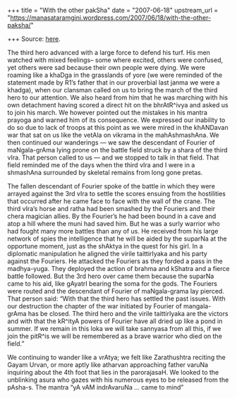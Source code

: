 +++
title = "With the other pakSha"
date = "2007-06-18"
upstream_url = "https://manasataramgini.wordpress.com/2007/06/18/with-the-other-paksha/"

+++
Source: [here](https://manasataramgini.wordpress.com/2007/06/18/with-the-other-paksha/).

The third hero advanced with a large force to defend his turf. His men watched with mixed feelings– some where excited, others were confused, yet others were sad because their own people were dying. We were roaming like a khaDga in the grasslands of yore (we were reminded of the statement made by R1’s father that in our proverbial last janma we were a khadga), when our clansman called on us to bring the march of the third hero to our attention. We also heard from him that he was marching with his own detachment having scored a direct hit on the bhrAtR^ivya and asked us to join his march. We however pointed out the mistakes in his mantra prayoga and warned him of its consequence. We expressed our inability to do so due to lack of troops at this point as we were mired in the khANDavan war that sat on us like the vetAla on vikrama in the mahAshmashAna. We then continued our wanderings — we saw the descendant of Fourier of maNgala-grAma lying prone on the battle field struck by a shara of the third vIra. That person called to us — and we stopped to talk in that field. That field reminded me of the days when the third vIra and I were in a shmashAna surrounded by skeletal remains from long gone pretas.

The fallen descendant of Fourier spoke of the battle in which they were arrayed against the 3rd vIra to settle the scores ensuing from the hostilities that occurred after he came face to face with the wall of the crane. The third vIra’s horse and ratha had been smashed by the Fouriers and their chera magician allies. By the Fourier’s he had been bound in a cave and atop a hill where the muni had saved him. But he was a surly warrior who had fought many more battles than any of us. He received from his large network of spies the intelligence that he will be aided by the suparNa at the opportune moment, just as the shAktya in the quest for his girl. In a diplomatic manipulation he aligned the virile taittirIyaka and his party against the Fouriers. He attacked the Fouriers as they forded a pass in the madhya-yuga. They deployed the action of brahma and kShatra and a fierce battle followed. But the 3rd hero over came them because the suparNa came to his aid, like gAyatrI bearing the soma for the gods. The Fouriers were routed and the descendant of Fourier of maNgala-grama lay pierced. That person said: “With that the third hero has settled the past issues. With our destruction the chapter of the war initiated by Fourier of mangala-grAma has be closed. The third hero and the virile taittirIyaka are the victors and with that the kR^ityA powers of Fourier have all dried up like a pond in summer. If we remain in this loka we will take sannyasa from all this, if we join the pitR^is we will be remembered as a brave warrior who died on the field.”

We continuing to wander like a vrAtya; we felt like Zarathushtra reciting the Gayam Urvan, or more aptly like atharvan approaching father varuNa inquiring about the 4th foot that lies in the parorajasaH. We looked to the unblinking asura who gazes with his numerous eyes to be released from the pAsha-s. The mantra “yA vAM indrAvaruNa … came to mind”

